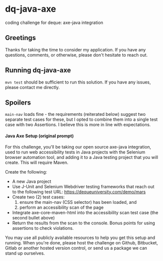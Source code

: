 # dq-java-axe
coding challenge for deque: axe-java integration

## Greetings
Thanks for taking the time to consider my application. If you have any questions, comments, or otherwise, please don't 
hesitate to reach out.

## Running dq-java-axe
`mvn test` should be sufficient to run this solution. If you have any issues, please contact me directly.

## Spoilers
`main-nav` loads fine - the requirements (reiterated below) suggest two separate test cases for these, but I
opted to combine them into a single test case with two Assertions. I believe this is more in line with expectations.

#### Java Axe Setup (original prompt)

For this challenge, you'll be taking our open source axe-java integration, used to run web
accessibility tests in Java projects with the Selenium browser automation tool, and adding it to a
Java testing project that you will create. This will require Maven.

Create the following:
   - A new Java project
   - Use J-Unit and Selenium Webdriver testing frameworks that reach out to the following
test URL: https://dequeuniversity.com/demo/mars
   - Create two (2) test cases:
        1. ensure the main-nav (CSS selector) has been loaded, and
        2. perform an accessibility scan of the page
   - Integrate axe-core-maven-html into the accessibility scan test case (the second bullet
above)
   - Return the results from the scan to the console. Bonus points for using assertions to
check violations.

You may use all publicly available resources to help you get this setup and running.
When you're done, please host the challenge on Github, Bitbucket, Gitlab or another hosted
version control, or send us a package we can stand up ourselves.

